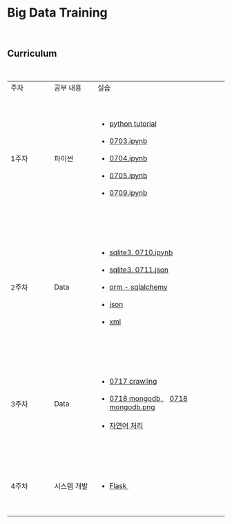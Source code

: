 
# Big Data Training

<br>

## Curriculum
<table>
<tr>
   <td width=20%>주차</td>
   <td width=20%>공부 내용</td>
   <td width=60%>실습</td>
   </tr>
   <tr>
   <td>1주자</td>
   <td>파이썬</td>
   <td>
   <ul>
   <li>
     <a href="https://github.com/gmldusdkwk/Big-Data/tree/master/Python_Tutorial">python tutorial</a>
   </li>
   <li>
     <a href="https://github.com/gmldusdkwk/Big-Data/blob/master/0703.ipynb">0703.ipynb</a>
   </li>
   <li>
     <a href="https://github.com/gmldusdkwk/Big-Data/blob/master/0704.ipynb">0704.ipynb</a>
   </li>
   <li>
     <a href = "https://github.com/gmldusdkwk/Big-Data/blob/master/0705.ipynb">0705.ipynb</a>
   </li>
   <li>
     <a href = "https://github.com/gmldusdkwk/Big-Data/blob/master/0709.ipynb">0709.ipynb</a>
   </li>
   </ul>
   </td>
   </tr>
   
   <tr>
   <td>2주차</td>
   <td>Data</td>
   <td>
   <ul>
   <li>
     <a href='https://github.com/gmldusdkwk/Big-Data/blob/master/0710_sqlite3.ipynb'>sqlite3. 0710.ipynb</a>
   </li>
   <li>
     <a href='https://github.com/gmldusdkwk/Big-Data/blob/master/0711.json'>sqlite3. 0711.json</a>
   </li>
   <li>
     <a href='https://github.com/gmldusdkwk/Big-Data/tree/master/ORM-sqlalchemy'>orm - sqlalchemy</a>
   </li>
   <li>
     <a href='https://github.com/gmldusdkwk/Big-Data/blob/master/0713_JSON.ipynb'>json</a>
   </li>
   <li>
     <a href='https://github.com/gmldusdkwk/Big-Data/blob/master/0713_XML.ipynb'>xml</a>
   </li>
   </ul>
   </td>
   </tr>
   
   <tr>
   <td>3주차</td>
   <td>Data</td>
   <td>
   <ul>
   <li>
     <a href='https://github.com/gmldusdkwk/Big-Data/blob/master/0717.ipynb'>0717 crawling</a>
   </li>
   <li>
     <a href='https://github.com/gmldusdkwk/Big-Data/blob/master/0718.ipynb'>0718 mongodb, </a>
   <a href='https://github.com/gmldusdkwk/Big-Data/blob/master/0718_mongodb.png'>0718 mongodb.png</a>
   </li>
   <li>
     <a href=''>자연어 처리</a>
   </li>
   </ul>
   </td>
   </tr>
   
   <tr>
   <td>4주차</td>
   <td>시스템 개발</td>
   <td>
   <ul>
   <li>
     <a href='https://github.com/gmldusdkwk/Big-Data/tree/master/0723'>Flask </a>
   </li>
   </ul>
   </td>
   </tr>
   
   </table>
   
   
   <br>
